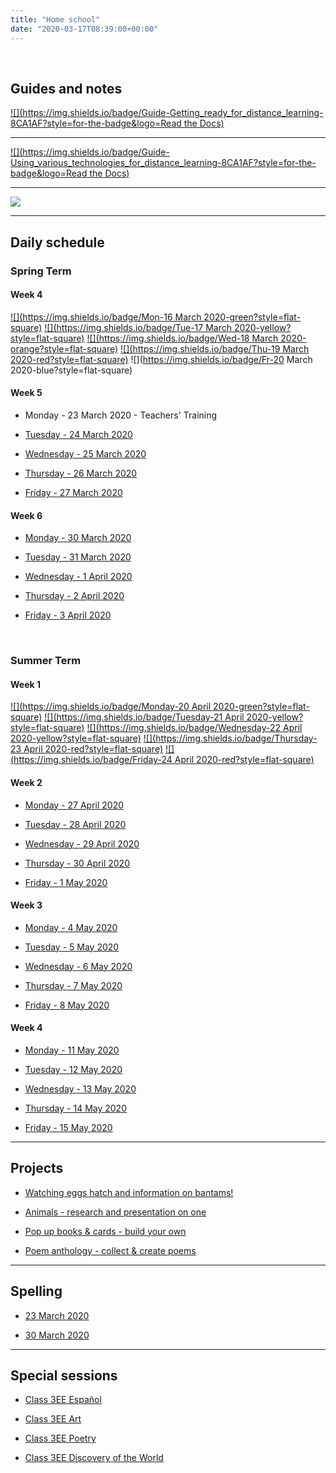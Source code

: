 ```yaml
---
title: "Home school"
date: "2020-03-17T08:39:00+00:00"
---
```


&nbsp;

## Guides and notes

[![](https://img.shields.io/badge/Guide-Getting_ready_for_distance_learning-8CA1AF?style=for-the-badge&logo=Read the Docs)](home_school/home_school_getting_ready/)

<hr>

[![](https://img.shields.io/badge/Guide-Using_various_technologies_for_distance_learning-8CA1AF?style=for-the-badge&logo=Read the Docs)](home_school/home_school_guide/)

<hr>

[![](https://img.shields.io/badge/Notes-Distance_learning_resources-00B057?style=for-the-badge&logo=Koding)](home_school/home_school_resources/)

<hr>

## Daily schedule

### Spring Term

#### Week 4

[![](https://img.shields.io/badge/Mon-16 March 2020-green?style=flat-square)](/home_school/spring/home_school_schedule_16Mar2020/) [![](https://img.shields.io/badge/Tue-17 March 2020-yellow?style=flat-square)](/home_school/spring/home_school_schedule_17Mar2020/) [![](https://img.shields.io/badge/Wed-18 March 2020-orange?style=flat-square)](/home_school/spring/home_school_schedule_18Mar2020/) [![](https://img.shields.io/badge/Thu-19 March 2020-red?style=flat-square)](/home_school/spring/home_school_schedule_19Mar2020/) ![](https://img.shields.io/badge/Fr-20 March 2020-blue?style=flat-square)

#### Week 5

* Monday - 23 March 2020 - Teachers' Training

* [Tuesday - 24 March 2020](/home_school_schedule_24Mar2020/)

* [Wednesday - 25 March 2020](/home_school_schedule_25Mar2020/)

* [Thursday - 26 March 2020](/home_school_schedule_26Mar2020/)

* [Friday - 27 March 2020](/home_school_schedule_27Mar2020/)

#### Week 6

* [Monday - 30 March 2020](/home_school_schedule_30Mar2020/)

* [Tuesday - 31 March 2020](/home_school_schedule_31Mar2020/)

* [Wednesday - 1 April 2020](/home_school_schedule_01Apr2020/)

* [Thursday - 2 April 2020](/home_school_schedule_02Apr2020/)

* [Friday - 3 April 2020](/home_school_schedule_03Apr2020/)

<br>

### Summer Term

#### Week 1

[![](https://img.shields.io/badge/Monday-20 April 2020-green?style=flat-square)](/home_school/summer/home_school_schedule_20Apr2020/) [![](https://img.shields.io/badge/Tuesday-21 April 2020-yellow?style=flat-square)](/home_school/summer/home_school_schedule_21Apr2020/) [![](https://img.shields.io/badge/Wednesday-22 April 2020-yellow?style=flat-square)](/home_school/summer/home_school_schedule_22Apr2020/) [![](https://img.shields.io/badge/Thursday-23 April 2020-red?style=flat-square)](/home_school/summer/home_school_schedule_23Apr2020/) [![](https://img.shields.io/badge/Friday-24 April 2020-red?style=flat-square)](/home_school/summer/home_school_schedule_24Apr2020/)

#### Week 2

* [Monday - 27 April 2020](/home_school_schedule_27Apr2020/)

* [Tuesday - 28 April 2020](/home_school_schedule_28Apr2020/)

* [Wednesday - 29 April 2020](/home_school_schedule_29Apr2020/)

* [Thursday - 30 April 2020](/home_school_schedule_30Apr2020/)

* [Friday - 1 May 2020](/home_school_schedule_01May2020/)

#### Week 3

* [Monday - 4 May 2020](/home_school_schedule_04May2020/)

* [Tuesday - 5 May 2020](/home_school_schedule_05May2020/)

* [Wednesday - 6 May 2020](/home_school_schedule_06May2020/)

* [Thursday - 7 May 2020](/home_school_schedule_07May2020/)

* [Friday - 8 May 2020](/home_school_schedule_08May2020/)

#### Week 4

* [Monday - 11 May 2020](/home_school_schedule_11May2020/)

* [Tuesday - 12 May 2020](/home_school_schedule_12May2020/)

* [Wednesday - 13 May 2020](/home_school_schedule_13May2020/)

* [Thursday - 14 May 2020](/home_school_schedule_14May2020/)

* [Friday - 15 May 2020](/home_school_schedule_15May2020/)

<hr>

## Projects

* [Watching eggs hatch and information on bantams!](/projects/project1/)

* [Animals - research and presentation on one](/projects/project2/)

* [Pop up books & cards - build your own](/projects/project3/)

* [Poem anthology - collect & create poems](/projects/project4/)

<hr>

## Spelling

* [23 March 2020](/spelling_23Mar2020/)

* [30 March 2020](/spelling_30Mar2020/)

<hr>

## Special sessions

* [Class 3EE Español](/home_school_español/)

* [Class 3EE Art](/home_school_art/)

* [Class 3EE Poetry](/home_school_poetry/)

* [Class 3EE Discovery of the World](/home_school_dow/)

<br/>
<br/>